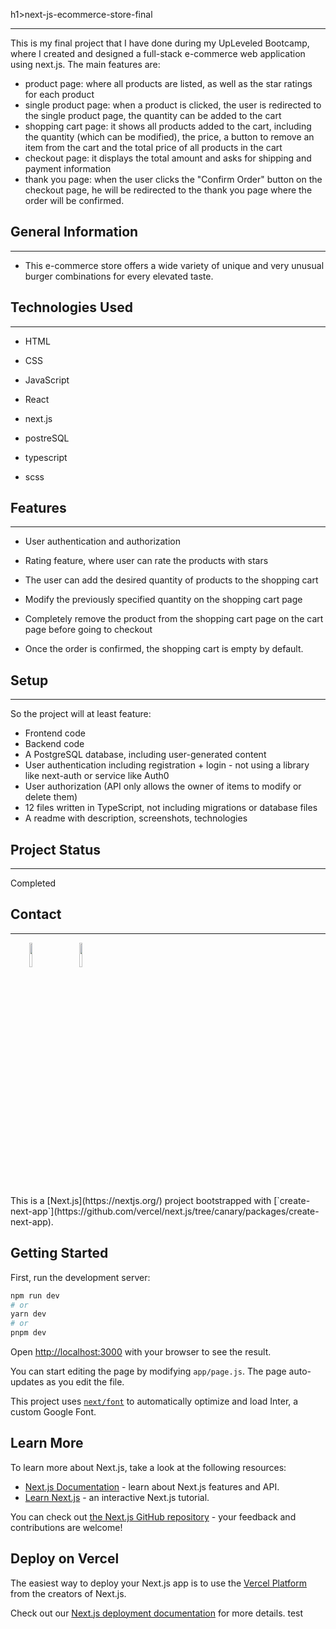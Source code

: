 h1>next-js-ecommerce-store-final</h1>
<hr><p>This is my final project that I have done during my UpLeveled Bootcamp, where I created and designed a full-stack e-commerce web application using next.js. The main features are:</p>
<ul>
<li>product page: where all products are listed, as well as the star ratings for each product</li>
<li>single product page: when a product is clicked, the user is redirected to the single product page, the quantity can be added to the cart</li>
<li>shopping cart page: it shows all products added to the cart, including the quantity (which can be modified), the price, a button to remove an item from the cart and the total price of all products in the cart</li>
<li>checkout page: it displays the total amount and asks for shipping and payment information</li>
<li>thank you page: when the user clicks the "Confirm Order" button on the checkout page, he will be redirected to the thank you page where the order will be confirmed.</li>
</ul><h2>General Information</h2>
<hr><ul>
<li>This e-commerce store offers a wide variety of unique and very unusual burger combinations for every elevated taste.</li>
</ul><h2>Technologies Used</h2>
<hr><ul>
<li>HTML</li>
</ul><ul>
<li>CSS</li>
</ul><ul>
<li>JavaScript</li>
</ul><ul>
<li>React</li>
</ul><ul>
<li>next.js</li>
</ul><ul>
<li>postreSQL</li>
</ul><ul>
<li>typescript</li>
</ul><ul>
<li>scss</li>
</ul><h2>Features</h2>
<hr><ul>
<li>User authentication and authorization</li>
</ul><ul>
<li>Rating feature, where user can rate the products with stars</li>
</ul><ul>
<li>The user can add the desired quantity of products to the shopping cart</li>
</ul><ul>
<li>Modify the previously specified quantity on the shopping cart page</li>
</ul><ul>
<li>Completely remove the product from the shopping cart page on the cart page before going to checkout</li>
</ul><ul>
<li>Once the order is confirmed, the shopping cart is empty by default.</li>
</ul><h2>Setup</h2>
<hr><p>So the project will at least feature:</p>
<ul>
<li>Frontend code</li>
<li>Backend code</li>
<li>A PostgreSQL database, including user-generated content</li>
<li>User authentication including registration + login - not using a library like next-auth or service like Auth0</li>
<li>User authorization (API only allows the owner of items to modify or delete them)</li>
<li>12 files written in TypeScript, not including migrations or database files</li>
<li>A readme with description, screenshots, technologies</li>
</ul><h2>Project Status</h2>
<hr><p>Completed</p><h2>Contact</h2>
<hr><p><span style="margin-right: 30px;"></span><a href="https://www.linkedin.com/in/majakrmar/"><img target="_blank" src="https://cdn.jsdelivr.net/gh/devicons/devicon/icons/linkedin/linkedin-original.svg" style="width: 10%;"></a><span style="margin-right: 30px;"></span><a href="https://github.com/majak76"><img target="_blank" src="https://cdn.jsdelivr.net/gh/devicons/devicon/icons/github/github-original.svg" style="width: 10%;"></a></p>
This is a [Next.js](https://nextjs.org/) project bootstrapped with [`create-next-app`](https://github.com/vercel/next.js/tree/canary/packages/create-next-app).

## Getting Started

First, run the development server:

```bash
npm run dev
# or
yarn dev
# or
pnpm dev
```

Open [http://localhost:3000](http://localhost:3000) with your browser to see the result.

You can start editing the page by modifying `app/page.js`. The page auto-updates as you edit the file.

This project uses [`next/font`](https://nextjs.org/docs/basic-features/font-optimization) to automatically optimize and load Inter, a custom Google Font.

## Learn More

To learn more about Next.js, take a look at the following resources:

- [Next.js Documentation](https://nextjs.org/docs) - learn about Next.js features and API.
- [Learn Next.js](https://nextjs.org/learn) - an interactive Next.js tutorial.

You can check out [the Next.js GitHub repository](https://github.com/vercel/next.js/) - your feedback and contributions are welcome!

## Deploy on Vercel

The easiest way to deploy your Next.js app is to use the [Vercel Platform](https://vercel.com/new?utm_medium=default-template&filter=next.js&utm_source=create-next-app&utm_campaign=create-next-app-readme) from the creators of Next.js.

Check out our [Next.js deployment documentation](https://nextjs.org/docs/deployment) for more details.
test
